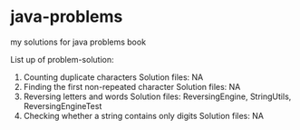 # java-problems
my solutions for java problems book

List up of problem-solution:

1. Counting duplicate characters
    Solution files: NA
2. Finding the first non-repeated character
    Solution files: NA
3. Reversing letters and words
    Solution files: ReversingEngine, StringUtils, ReversingEngineTest
4. Checking whether a string contains only digits
    Solution files: NA
